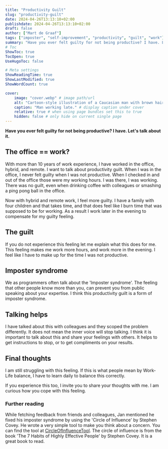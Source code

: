 ```yaml
---
title: "Productivity Guilt"
slug: "productivity-guilt"
date: 2024-04-26T13:13:10+02:00
publishdate: 2024-04-26T13:13:10+02:00
draft: false
author: ["Mart de Graaf"]
tags: ["imposter", "self-improvement", "productivity", "guilt", "work"]
summary: "Have you ever felt guilty for not being productive? I have. Let's talk about it."
# Toc
ShowToc: true
TocOpen: true
UseHugoToc: false

# Meta settings
ShowReadingTime: true
ShowLastModified: true
ShowWordCount: true

cover:
    image: "cover.webp" # image path/url
    alt: "Cartoon-style illustration of a Caucasian man with brown hair and glasses, seated thoughtfully at a desk in an attic home office. The attic features a slanted roof with a small window through which moonlight streams in, enhancing the cozy yet cluttered setting with children’s toys and family photos. The image captures the late-night struggle of balancing productivity and family life, conveying a sense of mild stress and contemplation." # alt text
    caption: "Man working late." # display caption under cover
    relative: true # when using page bundles set this to true
    hidden: false # only hide on current single page
---
```


__Have you ever felt guilty for not being productive? I have. Let's talk about it.__

## The office == work?

With more than 10 years of work experience, I have worked in the office, hybrid, and remote.
I want to talk about productivity guilt. When I was in the office, I never felt guilty when I was not productive. When I checked in and out of the office those were my working hours. I was there, I was working. There was no guilt, even when drinking coffee with colleagues or smashing a ping pong ball in the office.

Now with hybrid and remote work, I feel more guilty. I have a family with four children and that takes time, and that does feel like I burn time that was supposed to be for working. As a result I work later in the evening to compensate for my guilty feeling.

## The guilt

If you do not experience this feeling let me explain what this does for me. This feeling makes me work more hours, and work more in the evening. I feel like I have to make up for the time I was not productive.

## Imposter syndrome

We as programmers often talk about the 'Imposter syndrome'. The feeling that other people know more than you, can prevent you from public speaking about your expertise. I think this productivity guilt is a form of imposter syndrome.

## Talking helps

I have talked about this with colleagues and they scoped the problem differently. It does not mean the inner voice will stop talking. I think it is important to talk about this and share your feelings with others. It helps to get instructions to stop, or to get compliments on your results.

## Final thoughts

I am still struggling with this feeling. If this is what people mean by Work-Life balance, I have to learn daily to balance this correctly.

If you experience this too, I invite you to share your thoughts with me. I am curious how you cope with this feeling.

### Further reading

While fetching feedback from friends and colleagues, Jan mentioned he fixed his imposter syndrome by using the 'Circle of Influence' by Stephen Covey. He wrote a very simple tool to make you think about a concern. You can find the tool at [CircleOfInfluenceTool](https://janterschure.github.io/CircleOfInfluenceTool/). The circle of influence is from the book 'The 7 Habits of Highly Effective People' by Stephen Covey. It is a great book to read.
